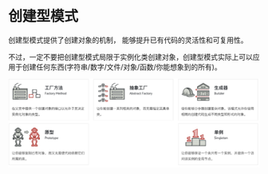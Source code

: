# 创建型模式

创建型模式提供了创建对象的机制， 能够提升已有代码的灵活性和可复用性。

不过，一定不要把创建型模式局限于实例化类创建对象，创建型模式实际上可以应用于创建任何东西(字符串/数字/文件/对象/函数/你能想象到的所有)。

![image-20211023114458383](assets/image-20211023114458383.png)

